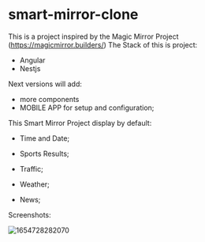 # smart-mirror-clone

This is a project inspired by the Magic Mirror Project (https://magicmirror.builders/)
The Stack of this is project:

+ Angular
+ Nestjs

 Next versions will add:

+ more components
+ MOBILE APP for setup and configuration;


This Smart Mirror Project display by default:

* Time and Date;
* Sports Results;

* Traffic;

* Weather;
* News;


Screenshots:

![1654728282070](https://file+.vscode-resource.vscode-cdn.net/home/francisco/Desktop/smart-mirror/smart-mirror-clone/image/README/1654728282070.png)
